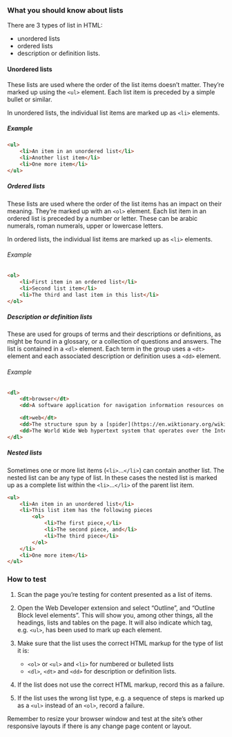<div class="details" markdown="1">

### What you should know about lists

There are 3 types of list in HTML:

* unordered lists 
* ordered lists 
* description or definition lists.  

#### Unordered lists

These lists are used where the order of the list items doesn’t matter. They’re marked up using the `<ul>` element. Each list item is preceded by a simple bullet or similar. 

In unordered lists, the individual list items are marked up as `<li>` elements.

##### Example

```html
<ul>
	<li>An item in an unordered list</li>
	<li>Another list item</li>
	<li>One more item</li>
</ul>
```

##### Ordered lists

These lists are used where the order of the list items has an impact on their meaning. They’re marked up with an `<ol>` element. Each list item in an ordered list is preceded by a number or letter. These can be arabic numerals, roman numerals, upper or lowercase letters.

In ordered lists, the individual list items are marked up as `<li>` elements.

###### Example

```html
<ol>
	<li>First item in an ordered list</li>
	<li>Second list item</li>
	<li>The third and last item in this list</li>
</ol>
```

##### Description or definition lists

These are used for groups of terms and their descriptions or definitions, as might be found in a glossary, or a collection of questions and answers. The list is contained in a `<dl>` element. Each term in the group uses a `<dt>` element and each associated description or definition uses a `<dd>` element. 

###### Example

```html
<dl>
	<dt>browser</dt>
	<dd>A software application for navigation information resources on the World Wide Web</dd>

	<dt>web</dt>
	<dd>The structure spun by a [spider](https://en.wiktionary.org/wiki/spider) using silk secreted from its abdomen.</dd>
	<dd>The World Wide Web hypertext system that operates over the Internet.</dd>
</dl>
```

##### Nested lists

Sometimes one or more list items (`<li>`...`</li>`) can contain another list. The nested list can be any type of list. In these cases the nested list is marked up as a complete list within the `<li>`...`</li>` of the parent list item.

```html
<ul>
	<li>An item in an unordered list</li>
	<li>This list item has the following pieces
		<ol>
			<li>The first piece,</li>
			<li>The second piece, and</li>
			<li>The third piece</li>
		</ol>
	</li>
	<li>One more item</li>
</ul>
```

</div>

### How to test

1. Scan the page you’re testing for content presented as a list of items. 

2. Open the Web Developer extension and select “Outline”, and “Outline Block level elements”. This will show you, among other things, all the headings, lists and tables on the page. It will also indicate which tag, e.g. `<ul>`, has been used to mark up each element. 

3. Make sure that the list uses the correct HTML markup for the type of list it is:  
	* `<ol>` or `<ul>` and `<li>` for numbered or bulleted lists 
	* `<dl>`, `<dt>` and `<dd>` for description or definition lists.

4. If the list does not use the correct HTML markup, record this as a failure.

5. If the list uses the wrong list type, e.g. a sequence of steps is marked up as a `<ul>` instead of an `<ol>`, record a failure. 

Remember to resize your browser window and test at the site’s other responsive layouts if there is any change page content or layout.
